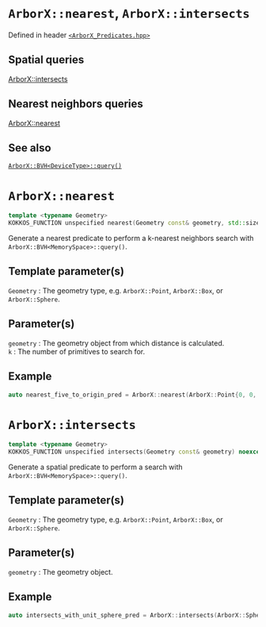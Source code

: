 # `ArborX::nearest`, `ArborX::intersects`
Defined in header [`<ArborX_Predicates.hpp>`](https://github.com/arborx/ArborX/blob/master/src/details/ArborX_Predicates.hpp)

## Spatial queries
[ArborX::intersects](#arborxintersects)
## Nearest neighbors queries
[ArborX::nearest](#arborxnearest)


## See also
[`ArborX::BVH<DeviceType>::query()`](https://github.com/arborx/ArborX/blob/master/docs/bounding_volume_hierarchy.md#arborxbvhmemoryspacequery)

# `ArborX::nearest`
```C++
template <typename Geometry>
KOKKOS_FUNCTION unspecified nearest(Geometry const& geometry, std::size_t k) noexcept;
```
Generate a nearest predicate to perform a k-nearest neighbors search with `ArborX::BVH<MemorySpace>::query()`.
## Template parameter(s)
`Geometry`
: The geometry type, e.g. `ArborX::Point`, `ArborX::Box`, or `ArborX::Sphere`.
## Parameter(s)
`geometry`
: The geometry object from which distance is calculated.  
`k`
: The number of primitives to search for.
## Example
```C++
auto nearest_five_to_origin_pred = ArborX::nearest(ArborX::Point{0, 0, 0}, 5);
```

# `ArborX::intersects`
```C++
template <typename Geometry>
KOKKOS_FUNCTION unspecified intersects(Geometry const& geometry) noexcept;
```
Generate a spatial predicate to perform a search with `ArborX::BVH<MemorySpace>::query()`.
## Template parameter(s)
`Geometry`
: The geometry type, e.g. `ArborX::Point`, `ArborX::Box`, or `ArborX::Sphere`.
## Parameter(s)
`geometry`
: The geometry object.
## Example
```C++
auto intersects_with_unit_sphere_pred = ArborX::intersects(ArborX::Sphere{{{0, 0, 0}}, 1});
```
